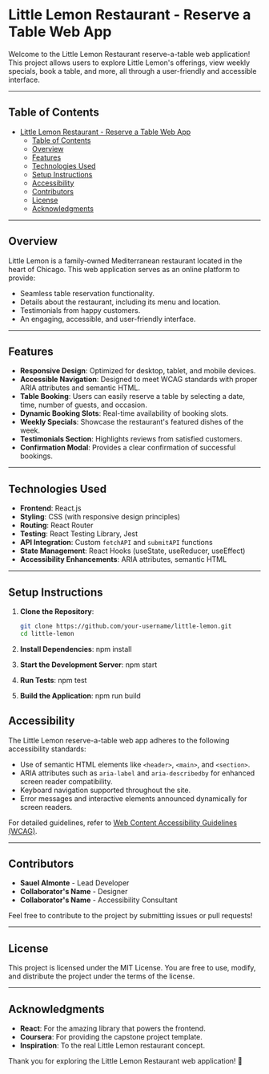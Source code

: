 # Little Lemon Restaurant - Reserve a Table Web App

Welcome to the Little Lemon Restaurant reserve-a-table web application! This project allows users to explore Little Lemon's offerings, view weekly specials, book a table, and more, all through a user-friendly and accessible interface.

---

## Table of Contents

- [Little Lemon Restaurant - Reserve a Table Web App](#little-lemon-restaurant---reserve-a-table-web-app)
  - [Table of Contents](#table-of-contents)
  - [Overview](#overview)
  - [Features](#features)
  - [Technologies Used](#technologies-used)
  - [Setup Instructions](#setup-instructions)
  - [Accessibility](#accessibility)
  - [Contributors](#contributors)
  - [License](#license)
  - [Acknowledgments](#acknowledgments)

---

## Overview

Little Lemon is a family-owned Mediterranean restaurant located in the heart of Chicago. This web application serves as an online platform to provide:

- Seamless table reservation functionality.
- Details about the restaurant, including its menu and location.
- Testimonials from happy customers.
- An engaging, accessible, and user-friendly interface.

---

## Features

- **Responsive Design**: Optimized for desktop, tablet, and mobile devices.
- **Accessible Navigation**: Designed to meet WCAG standards with proper ARIA attributes and semantic HTML.
- **Table Booking**: Users can easily reserve a table by selecting a date, time, number of guests, and occasion.
- **Dynamic Booking Slots**: Real-time availability of booking slots.
- **Weekly Specials**: Showcase the restaurant's featured dishes of the week.
- **Testimonials Section**: Highlights reviews from satisfied customers.
- **Confirmation Modal**: Provides a clear confirmation of successful bookings.

---

## Technologies Used

- **Frontend**: React.js
- **Styling**: CSS (with responsive design principles)
- **Routing**: React Router
- **Testing**: React Testing Library, Jest
- **API Integration**: Custom `fetchAPI` and `submitAPI` functions
- **State Management**: React Hooks (useState, useReducer, useEffect)
- **Accessibility Enhancements**: ARIA attributes, semantic HTML

---

## Setup Instructions

1. **Clone the Repository**:

   ```bash
   git clone https://github.com/your-username/little-lemon.git
   cd little-lemon

   ```

2. **Install Dependencies**:
   npm install

3. **Start the Development Server**:
   npm start

4. **Run Tests**:
   npm test

5. **Build the Application**:
   npm run build

## Accessibility

The Little Lemon reserve-a-table web app adheres to the following accessibility standards:

- Use of semantic HTML elements like `<header>`, `<main>`, and `<section>`.
- ARIA attributes such as `aria-label` and `aria-describedby` for enhanced screen reader compatibility.
- Keyboard navigation supported throughout the site.
- Error messages and interactive elements announced dynamically for screen readers.

For detailed guidelines, refer to [Web Content Accessibility Guidelines (WCAG)](https://www.w3.org/WAI/standards-guidelines/wcag/).

---

## Contributors

- **Sauel Almonte** - Lead Developer
- **Collaborator's Name** - Designer
- **Collaborator's Name** - Accessibility Consultant

Feel free to contribute to the project by submitting issues or pull requests!

---

## License

This project is licensed under the MIT License. You are free to use, modify, and distribute the project under the terms of the license.

---

## Acknowledgments

- **React**: For the amazing library that powers the frontend.
- **Coursera**: For providing the capstone project template.
- **Inspiration**: To the real Little Lemon restaurant concept.

Thank you for exploring the Little Lemon Restaurant web application! 🍋
